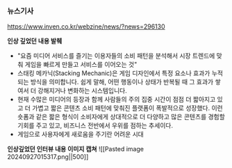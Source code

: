 ### 뉴스기사
https://www.inven.co.kr/webzine/news/?news=296130

**인상 깊었던 내용 발췌**
* "요즘 미디어 서비스를 즐기는 이용자들의 소비 패턴을 분석해서 시장 트렌드에 맞춰 게임을 빠르게 만들고 서비스를 이어오는 것"
* 스태킹 메카닉(Stacking Mechanic)은 게임 디자인에서 특정 요소나 효과가 누적되는 방식을 의미합니다. 쉽게 말해, 어떤 행동이나 상태가 반복될 때 그 효과가 쌓여서 더 강해지거나 변화하는 시스템입니다.
* 현재 수많은 미디어의 등장과 함께 사람들의 주의 집중 시간이 점점 더 짧아지고 있고 더 가볍고 짧은 콘텐츠 소비 패턴에 맞춰진 플랫폼이 폭발적으로 성장했다. 이런 숏폼과 같은 짧은 형식이 소비자에게 상대적으로 더 다양하고 많은 콘텐츠를 경험할 기회를 주고 있고, 비즈니스 전반에서 우위를 점하는 추세이다.
* 게임으로 사용자에게 새로움을 주기란 어려운 시대

**인상깊었던 인터뷰 내용 이미지 캡쳐**
![[Pasted image 20240927015317.png||500]]

